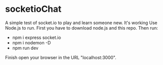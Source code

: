 # socketioChat
A simple test of socket.io to play and learn someone new. It's working
Use Node.js to run.
First you have to download node.js and this repo. 
Then run:
- npm i express socket.io
- npm i nodemon -D
- npm run dev

Finish open your browser in the URL "localhost:3000".
